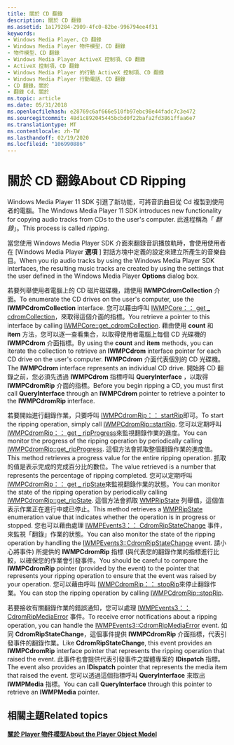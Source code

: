 ```yaml
---
title: 關於 CD 翻錄
description: 關於 CD 翻錄
ms.assetid: 1a179284-2909-4fc0-82be-996794ee4f31
keywords:
- Windows Media Player、CD 翻錄
- Windows Media Player 物件模型，CD 翻錄
- 物件模型、CD 翻錄
- Windows Media Player ActiveX 控制項、CD 翻錄
- ActiveX 控制項，CD 翻錄
- Windows Media Player 的行動 ActiveX 控制項、CD 翻錄
- Windows Media Player 行動電話、CD 翻錄
- CD 翻錄，關於
- 翻錄 Cd、關於
ms.topic: article
ms.date: 05/31/2018
ms.openlocfilehash: e28769c6af666e510fb97ebc98e44fadc7c3e472
ms.sourcegitcommit: 48d1c892045445bcbd0f22bafa2fd3861ffaa6e7
ms.translationtype: MT
ms.contentlocale: zh-TW
ms.lasthandoff: 02/19/2020
ms.locfileid: "106990886"
---
```

# <a name="about-cd-ripping"></a><span data-ttu-id="07fb9-112">關於 CD 翻錄</span><span class="sxs-lookup"><span data-stu-id="07fb9-112">About CD Ripping</span></span>

<span data-ttu-id="07fb9-113">Windows Media Player 11 SDK 引進了新功能，可將音訊曲目從 Cd 複製到使用者的電腦。</span><span class="sxs-lookup"><span data-stu-id="07fb9-113">The Windows Media Player 11 SDK introduces new functionality for copying audio tracks from CDs to the user's computer.</span></span> <span data-ttu-id="07fb9-114">此進程稱為「 *翻錄*」。</span><span class="sxs-lookup"><span data-stu-id="07fb9-114">This process is called *ripping*.</span></span>

<span data-ttu-id="07fb9-115">當您使用 Windows Media Player SDK 介面來翻錄音訊播放軌時，會使用使用者在 [Windows Media Player **選項** ] 對話方塊中定義的設定來建立所產生的音樂曲目。</span><span class="sxs-lookup"><span data-stu-id="07fb9-115">When you rip audio tracks by using the Windows Media Player SDK interfaces, the resulting music tracks are created by using the settings that the user defined in the Windows Media Player **Options** dialog box.</span></span>

<span data-ttu-id="07fb9-116">若要列舉使用者電腦上的 CD 磁片磁碟機，請使用 **IWMPCdromCollection** 介面。</span><span class="sxs-lookup"><span data-stu-id="07fb9-116">To enumerate the CD drives on the user's computer, use the **IWMPCdromCollection** interface.</span></span> <span data-ttu-id="07fb9-117">您可以藉由呼叫 [IWMPCore：： get \_ cdromCollection](/previous-versions/windows/desktop/api/wmp/nf-wmp-iwmpcore-get_cdromcollection)，來取得這個介面的指標。</span><span class="sxs-lookup"><span data-stu-id="07fb9-117">You retrieve a pointer to this interface by calling [IWMPCore::get\_cdromCollection](/previous-versions/windows/desktop/api/wmp/nf-wmp-iwmpcore-get_cdromcollection).</span></span> <span data-ttu-id="07fb9-118">藉由使用 **count** 和 **item** 方法，您可以逐一查看集合，以取得使用者電腦上每個 CD 光碟機的 **IWMPCdrom** 介面指標。</span><span class="sxs-lookup"><span data-stu-id="07fb9-118">By using the **count** and **item** methods, you can iterate the collection to retrieve an **IWMPCdrom** interface pointer for each CD drive on the user's computer.</span></span> <span data-ttu-id="07fb9-119">**IWMPCdrom** 介面代表個別的 CD 光碟機。</span><span class="sxs-lookup"><span data-stu-id="07fb9-119">The **IWMPCdrom** interface represents an individual CD drive.</span></span> <span data-ttu-id="07fb9-120">開始將 CD 翻錄之前，您必須先透過 **IWMPCdrom** 指標呼叫 **QueryInterface** ，以取得 **IWMPCdromRip** 介面的指標。</span><span class="sxs-lookup"><span data-stu-id="07fb9-120">Before you begin ripping a CD, you must first call **QueryInterface** through an **IWMPCdrom** pointer to retrieve a pointer to the **IWMPCdromRip** interface.</span></span>

<span data-ttu-id="07fb9-121">若要開始進行翻錄作業，只要呼叫 [IWMPCdromRip：： startRip](/previous-versions/windows/desktop/api/wmp/nf-wmp-iwmpcdromrip-startrip)即可。</span><span class="sxs-lookup"><span data-stu-id="07fb9-121">To start the ripping operation, simply call [IWMPCdromRip::startRip](/previous-versions/windows/desktop/api/wmp/nf-wmp-iwmpcdromrip-startrip).</span></span> <span data-ttu-id="07fb9-122">您可以定期呼叫 [IWMPCdromRip：： get \_ ripProgress](/previous-versions/windows/desktop/api/wmp/nf-wmp-iwmpcdromrip-get_ripprogress)來監視翻錄作業的進度。</span><span class="sxs-lookup"><span data-stu-id="07fb9-122">You can monitor the progress of the ripping operation by periodically calling [IWMPCdromRip::get\_ripProgress](/previous-versions/windows/desktop/api/wmp/nf-wmp-iwmpcdromrip-get_ripprogress).</span></span> <span data-ttu-id="07fb9-123">這個方法會抓取整個翻錄作業的進度值。</span><span class="sxs-lookup"><span data-stu-id="07fb9-123">This method retrieves a progress value for the entire ripping operation.</span></span> <span data-ttu-id="07fb9-124">抓取的值是表示完成的完成百分比的數位。</span><span class="sxs-lookup"><span data-stu-id="07fb9-124">The value retrieved is a number that represents the percentage of ripping completed.</span></span> <span data-ttu-id="07fb9-125">您可以定期呼叫 [IWMPCdromRip：： get \_ ripState](/previous-versions/windows/desktop/api/wmp/nf-wmp-iwmpcdromrip-get_ripstate)來監視翻錄作業的狀態。</span><span class="sxs-lookup"><span data-stu-id="07fb9-125">You can monitor the state of the ripping operation by periodically calling [IWMPCdromRip::get\_ripState](/previous-versions/windows/desktop/api/wmp/nf-wmp-iwmpcdromrip-get_ripstate).</span></span> <span data-ttu-id="07fb9-126">這個方法會抓取 [WMPRipState](/previous-versions/windows/desktop/api/wmp/ne-wmp-wmpripstate) 列舉值，這個值表示作業正在進行中或已停止。</span><span class="sxs-lookup"><span data-stu-id="07fb9-126">This method retrieves a [WMPRipState](/previous-versions/windows/desktop/api/wmp/ne-wmp-wmpripstate) enumeration value that indicates whether the operation is in progress or stopped.</span></span> <span data-ttu-id="07fb9-127">您也可以藉由處理 [IWMPEvents3：： CdromRipStateChange](/previous-versions/windows/desktop/api/wmp/nf-wmp-iwmpevents3-cdromripstatechange) 事件，來監視「翻錄」作業的狀態。</span><span class="sxs-lookup"><span data-stu-id="07fb9-127">You can also monitor the state of the ripping operation by handling the [IWMPEvents3::CdromRipStateChange](/previous-versions/windows/desktop/api/wmp/nf-wmp-iwmpevents3-cdromripstatechange) event.</span></span> <span data-ttu-id="07fb9-128">請小心將事件) 所提供的 **IWMPCdromRip** 指標 (與代表您的翻錄作業的指標進行比較，以確保您的作業會引發事件。</span><span class="sxs-lookup"><span data-stu-id="07fb9-128">You should be careful to compare the **IWMPCdromRip** pointer (provided by the event) to the pointer that represents your ripping operation to ensure that the event was raised by your operation.</span></span> <span data-ttu-id="07fb9-129">您可以藉由呼叫 [IWMPCdromRip：： stopRip](/previous-versions/windows/desktop/api/wmp/nf-wmp-iwmpcdromrip-stoprip)來停止翻錄作業。</span><span class="sxs-lookup"><span data-stu-id="07fb9-129">You can stop the ripping operation by calling [IWMPCdromRip::stopRip](/previous-versions/windows/desktop/api/wmp/nf-wmp-iwmpcdromrip-stoprip).</span></span>

<span data-ttu-id="07fb9-130">若要接收有關翻錄作業的錯誤通知，您可以處理 [IWMPEvents3：： CdromRipMediaError](/previous-versions/windows/desktop/api/wmp/nf-wmp-iwmpevents3-cdromripmediaerror) 事件。</span><span class="sxs-lookup"><span data-stu-id="07fb9-130">To receive error notifications about a ripping operation, you can handle the [IWMPEvents3::CdromRipMediaError](/previous-versions/windows/desktop/api/wmp/nf-wmp-iwmpevents3-cdromripmediaerror) event.</span></span> <span data-ttu-id="07fb9-131">如同 **CdromRipStateChange**，這個事件提供 **IWMPCdromRip** 介面指標，代表引發事件的翻錄作業。</span><span class="sxs-lookup"><span data-stu-id="07fb9-131">Like **CdromRipStateChange**, this event provides an **IWMPCdromRip** interface pointer that represents the ripping operation that raised the event.</span></span> <span data-ttu-id="07fb9-132">此事件也會提供代表引發事件之媒體專案的 **IDispatch** 指標。</span><span class="sxs-lookup"><span data-stu-id="07fb9-132">The event also provides an **IDispatch** pointer that represents the media item that raised the event.</span></span> <span data-ttu-id="07fb9-133">您可以透過這個指標呼叫 **QueryInterface** 來取出 **IWMPMedia** 指標。</span><span class="sxs-lookup"><span data-stu-id="07fb9-133">You can call **QueryInterface** through this pointer to retrieve an **IWMPMedia** pointer.</span></span>

## <a name="related-topics"></a><span data-ttu-id="07fb9-134">相關主題</span><span class="sxs-lookup"><span data-stu-id="07fb9-134">Related topics</span></span>

<dl> <dt>

[<span data-ttu-id="07fb9-135">**關於 Player 物件模型**</span><span class="sxs-lookup"><span data-stu-id="07fb9-135">**About the Player Object Model**</span></span>](about-the-player-object-model.md)
</dt> </dl>

 

 




